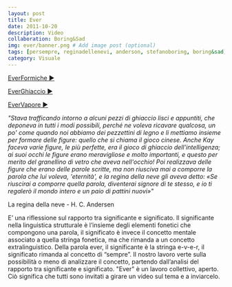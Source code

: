 ```yaml
---
layout: post
title: Ever
date: 2011-10-20
description: Video
collaboration: Boring&Sad
img: ever/banner.png # Add image post (optional)
tags: [persempre, reginadellenevi, anderson, stefanoboring, boring&sad]
category: Visuale
---
```

[EverFormiche ▶](https://vimeo.com/30975790)

[EverGhiaccio ▶](https://vimeo.com/23751682)

[EverVapore ▶](https://vimeo.com/boringandsad/ever)

_"Stava trafficando intorno a alcuni pezzi di ghiaccio lisci e appuntiti, che deponeva in tutti i modi possibili, perché ne voleva ricavare qualcosa, un po' come quando noi abbiamo dei pezzettini di legno e li mettiamo insieme per formare delle figure: quello che si chiama il gioco cinese. Anche Kay faceva varie figure, le più perfette, era il gioco di ghiaccio dell'intelligenza; ai suoi occhi le figure erano meravigliose e molto importanti, e questo per merito del granellino di vetro che aveva nell'occhio! Poi realizzava delle figure che erano delle parole scritte, ma non riusciva mai a comporre la parola che lui voleva, 'eternità', e la regina della neve gli aveva detto: «Se riuscirai a comporre quella parola, diventerai signore di te stesso, e io ti regalerò il mondo intero e un paio di pattini nuovi»"_

La regina della neve - H. C. Andersen



E’ una riflessione sul rapporto tra significante e significato. Il significante nella linguistica strutturale è l’insieme degli elementi fonetici che compongono una parola, il significato è invece il concetto mentale associato a quella stringa fonetica, ma che rimanda a un concetto extralinguistico. Della parola ever, il significante è la stringa e-v-e-r, il significato rimanda al concetto di “sempre”. Il nostro lavoro verte sulla possibilità o meno di analizzare il concetto, partendo dall’analisi del rapporto tra significante e significato.
"Ever" è un lavoro collettivo, aperto. Ciò significa che tutti sono invitati a girare un video sul tema e a inviarcelo.
